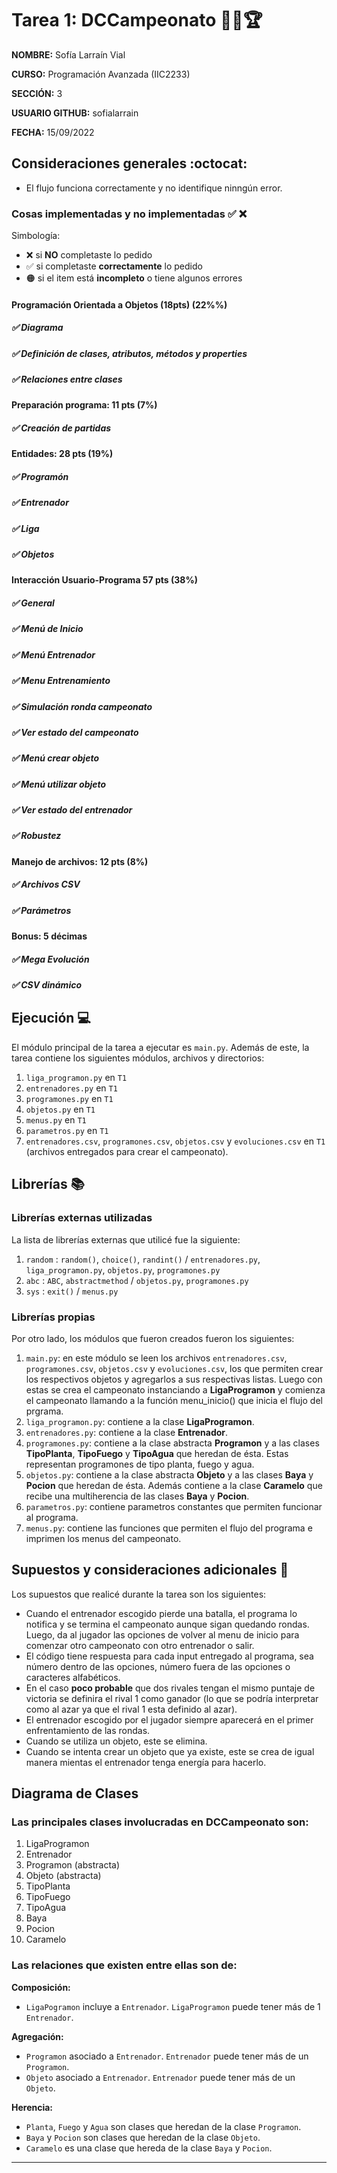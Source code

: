# Tarea 1: DCCampeonato 🏃‍♂️🏆
**NOMBRE:** Sofía Larraín Vial

**CURSO:** Programación Avanzada (IIC2233)

**SECCIÓN:** 3

**USUARIO GITHUB:** sofialarrain

**FECHA:** 15/09/2022


## Consideraciones generales :octocat:
- El flujo funciona correctamente y no identifique ninngún error.


### Cosas implementadas y no implementadas :white_check_mark: :x:

Simbología:
- ❌ si **NO** completaste lo pedido
- ✅ si completaste **correctamente** lo pedido
- 🟠 si el item está **incompleto** o tiene algunos errores
#### Programación Orientada a Objetos (18pts) (22%%)
##### ✅ Diagrama
##### ✅ Definición de clases, atributos, métodos y properties		
##### ✅ Relaciones entre clases
#### Preparación programa: 11 pts (7%)			
##### ✅ Creación de partidas
#### Entidades: 28 pts (19%)
##### ✅ Programón
##### ✅ Entrenador		
##### ✅ Liga	
##### ✅ Objetos		
#### Interacción Usuario-Programa 57 pts (38%)
##### ✅ General	
##### ✅ Menú de Inicio
##### ✅ Menú Entrenador
##### ✅ Menu Entrenamiento
##### ✅ Simulación ronda campeonato
##### ✅ Ver estado del campeonato
##### ✅ Menú crear objeto
##### ✅ Menú utilizar objeto
##### ✅ Ver estado del entrenador
##### ✅ Robustez
#### Manejo de archivos: 12 pts (8%)
##### ✅ Archivos CSV
##### ✅ Parámetros
#### Bonus: 5 décimas
##### ✅ Mega Evolución
##### ✅ CSV dinámico

## Ejecución :computer:
El módulo principal de la tarea a ejecutar es  ```main.py```. 
Además de este, la tarea contiene los siguientes módulos, archivos y directorios:
1. ```liga_programon.py``` en ```T1``` 
2. ```entrenadores.py``` en ```T1``` 
3. ```programones.py``` en ```T1``` 
4. ```objetos.py``` en ```T1``` 
5. ```menus.py``` en ```T1``` 
6. ```parametros.py``` en ```T1```
7. ```entrenadores.csv```, ```programones.csv```, ```objetos.csv``` y ```evoluciones.csv``` en ```T1``` (archivos entregados para crear el campeonato).


## Librerías :books:
### Librerías externas utilizadas
La lista de librerías externas que utilicé fue la siguiente:
1. ```random``` : ```random()```, ```choice()```, ```randint()``` / ```entrenadores.py```, ```liga_programon.py```, ```objetos.py```, ```programones.py```
2. ```abc``` : ```ABC```, ```abstractmethod``` / ```objetos.py```, ```programones.py```
3. ```sys``` : ```exit()``` / ```menus.py```



### Librerías propias
Por otro lado, los módulos que fueron creados fueron los siguientes:
1. ```main.py```: en este módulo se leen los archivos ```entrenadores.csv```, ```programones.csv```, ```objetos.csv``` y ```evoluciones.csv```, los que permiten crear los respectivos objetos y agregarlos a sus respectivas listas. Luego con estas se crea el campeonato instanciando a **LigaProgramon** y comienza el campeonato llamando a la función menu_inicio() que inicia el flujo del prgrama.
2. ```liga_programon.py```: contiene a la clase **LigaProgramon**.
3. ```entrenadores.py```: contiene a la clase **Entrenador**.
4. ```programones.py```: contiene a la clase abstracta **Programon** y a las clases **TipoPlanta**, **TipoFuego** y **TipoAgua** que heredan de ésta. Estas representan programones de tipo planta, fuego y agua.
5. ```objetos.py```: contiene a la clase abstracta **Objeto** y a las clases **Baya** y **Pocion** que heredan de ésta. Además contiene a la clase **Caramelo** que recibe una multiherencia de las clases **Baya** y **Pocion**.
6. ```parametros.py```: contiene parametros constantes que permiten funcionar al programa.
7. ```menus.py```: contiene las funciones que permiten el flujo del programa e imprimen los menus del campeonato.

## Supuestos y consideraciones adicionales :thinking:
Los supuestos que realicé durante la tarea son los siguientes:
- Cuando el entrenador escogido pierde una batalla, el programa lo notifica y se termina el campeonato aunque sigan quedando rondas. Luego, da al jugador las opciones de volver al menu de inicio para comenzar otro campeonato con otro entrenador o salir.
- El código tiene respuesta para cada input entregado al programa, sea número dentro de las opciones, número fuera de las opciones o caracteres alfabéticos.
- En el caso **poco probable** que dos rivales tengan el mismo puntaje de victoria se definira el rival 1 como ganador (lo que se podría interpretar como al azar ya que el rival 1 esta definido al azar).
- El entrenador escogido por el jugador siempre aparecerá en el primer enfrentamiento de las rondas.
- Cuando se utiliza un objeto, este se elimina.
- Cuando se intenta crear un objeto que ya existe, este se crea de igual manera mientas el entrenador tenga energía para hacerlo.

## **Diagrama de Clases**

### Las principales clases involucradas en DCCampeonato son:
1. LigaProgramon
2. Entrenador
3. Programon (abstracta)
4. Objeto (abstracta)
5. TipoPlanta
6. TipoFuego
7. TipoAgua
8. Baya
9. Pocion
10. Caramelo

### Las relaciones que existen entre ellas son de:  
**Composición:**  
- ```LigaPogramon``` incluye a ```Entrenador```. ```LigaProgramon``` puede tener más de 1 ```Entrenador```.  

**Agregación:**
- ```Programon``` asociado a ```Entrenador```. ```Entrenador``` puede tener más de un ```Programon```.  
- ```Objeto``` asociado a ```Entrenador```. ```Entrenador``` puede tener más de un ```Objeto```.  

**Herencia:**
- ```Planta```, ```Fuego``` y ```Agua``` son clases que heredan de la clase ```Programon```.
- ```Baya``` y ```Pocion``` son clases que heredan de la clase ```Objeto```.
- ```Caramelo``` es una clase que hereda de la clase ```Baya``` y ```Pocion```.

-----

